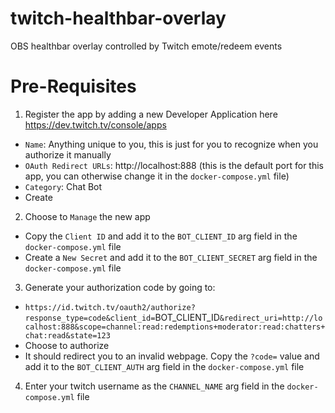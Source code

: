 # twitch-healthbar-overlay
OBS healthbar overlay controlled by Twitch emote/redeem events

# Pre-Requisites
1. Register the app by adding a new Developer Application here https://dev.twitch.tv/console/apps
  - `Name`: Anything unique to you, this is just for you to recognize when you authorize it manually
  - `OAuth Redirect URLs`: http://localhost:888 (this is the default port for this app, you can otherwise change it in the `docker-compose.yml` file)
  - `Category`: Chat Bot
  - Create
2. Choose to `Manage` the new app
  - Copy the `Client ID` and add it to the `BOT_CLIENT_ID` arg field in the `docker-compose.yml` file
  - Create a `New Secret` and add it to the `BOT_CLIENT_SECRET` arg field in the `docker-compose.yml` file
3. Generate your authorization code by going to:
  - `https://id.twitch.tv/oauth2/authorize?response_type=code&client_id=`BOT_CLIENT_ID`&redirect_uri=http://localhost:888&scope=channel:read:redemptions+moderator:read:chatters+chat:read&state=123`
  - Choose to authorize
  - It should redirect you to an invalid webpage. Copy the `?code=` value and add it to the `BOT_CLIENT_AUTH` arg field in the `docker-compose.yml` file
4. Enter your twitch username as the `CHANNEL_NAME` arg field in the `docker-compose.yml` file
